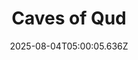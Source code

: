---
title: "Caves of Qud"
id: 333640
date: 2025-08-04T05:00:05.636Z
link: games/steam/recent/caves-of-qud
image: http://media.steampowered.com/steamcommunity/public/images/apps/333640/d301aa7d579383e6eeedf4a9cd26d703e6e5d5e0.jpg
playtime_2weeks: 93
playtime_forever: 2127
playtime_windows_forever: 0
playtime_mac_forever: 0
playtime_linux_forever: 2127
playtime_deck_forever: 2127
---